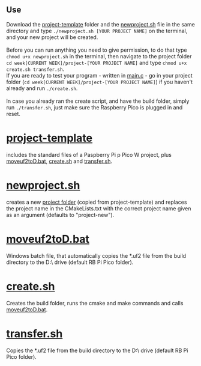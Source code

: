 ## Use
Download the [project-template](https://github.com/mozessara/rbpico-scripts/tree/main/project-template) folder and the [newproject.sh](https://github.com/mozessara/rbpico-scripts/blob/main/newproject.sh) file in the same directory and type `./newproject.sh [YOUR PROJECT NAME]` on the terminal, and your new project will be created. <br>
<br>
Before you can run anything you need to give permission, to do that type `chmod u+x newproject.sh` in the terminal, then navigate to the project folder `cd week[CURRENT WEEK]/project-[YOUR PROJECT NAME]` and type `chmod u+x create.sh transfer.sh`.
<br>
If you are ready to test your program - written in [main.c](https://github.com/mozessara/rbpico-scripts/blob/main/project-template/main.c) - go in your project folder (`cd week[CURRENT WEEK]/project-[YOUR PROJECT NAME]`) if you haven't already and run `./create.sh`.<br>
<br>
In case you already ran the create script, and have the build folder, simply run `./transfer.sh`, just make sure the Raspberry Pico is plugged in and reset.<br>
# [project-template](https://github.com/mozessara/rbpico-scripts/tree/main/project-template)
includes the standard files of a Paspberry Pi p Pico W project, plus [moveuf2toD.bat](https://github.com/mozessara/rbpico-scripts/blob/main/project-template/moveuf2toD.bat), [create.sh](https://github.com/mozessara/rbpico-scripts/blob/main/project-template/create.sh) and [transfer.sh](https://github.com/mozessara/rbpico-scripts/blob/main/project-template/transfer.sh).

# [newproject.sh](https://github.com/mozessara/rbpico-scripts/blob/main/newproject.sh)
creates a new [project folder](https://github.com/mozessara/rbpico-scripts/tree/main/project-template) (copied from project-template) and replaces the project name in the CMakeLists.txt with the correct project name given as an argument (defaults to "project-new").

# [moveuf2toD.bat](https://github.com/mozessara/rbpico-scripts/blob/main/project-template/moveuf2toD.bat)
Windows batch file, that automatically copies the *.uf2 file from the build directory to the D:\ drive (default RB Pi Pico folder).

# [create.sh](https://github.com/mozessara/rbpico-scripts/blob/main/project-template/create.sh)
Creates the build folder, runs the cmake and make commands and calls [moveuf2toD.bat](https://github.com/mozessara/rbpico-scripts/blob/main/project-template/moveuf2toD.bat).

# [transfer.sh](https://github.com/mozessara/rbpico-scripts/blob/main/project-template/transfer.sh)
Copies the *.uf2 file from the build directory to the D:\ drive (default RB Pi Pico folder).
